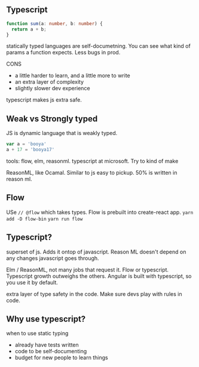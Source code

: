 ## Typescript

```ts
function sum(a: number, b: number) {
  return a + b;
}
```
statically typed languages are self-documetning. You can see what kind of params a function expects. 
Less bugs in prod. 

CONS
- a little harder to learn, and a little more to write
- an extra layer of complexity
- slightly slower dev experience

typescript makes js extra safe.

## Weak vs Strongly typed
JS is dynamic language that is weakly typed.
```js
var a = 'booya'
a + 17 = 'booya17'
```

tools: flow, elm, reasonml.
typescript at microsoft. Try to kind of make

ReasonML, like Ocamal. Similar to js easy to pickup.
50% is written in reason ml.

## Flow
USe `// @flow` which takes types. Flow is prebuilt into create-react app.
`yarn add -D flow-bin`
`yarn run flow`

## Typescript?
superset of js. Adds it ontop of javascript.
Reason ML doesn't depend on any changes javascript goes through. 

Elm / ReasonML, not many jobs that request it.
Flow or typescript.
Typescript growth outweighs the others. Angular is built with typescript, so you use it by default.

extra layer of type safety in the code. Make sure devs play with rules in code.

## Why use typescript?
when to use static typing
- already have tests written
- code to be self-documenting
- budget for new people to learn things

